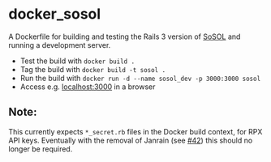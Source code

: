 docker_sosol
============

A Dockerfile for building and testing the Rails 3 version of [SoSOL](https://github.com/sosol/sosol) and running a development server.
 
* Test the build with `docker build .`
* Tag the build with `docker build -t sosol .`
* Run the build with `docker run -d --name sosol_dev -p 3000:3000 sosol`
* Access e.g. [localhost:3000](http://localhost:3000/) in a browser

Note:
-----
This currently expects `*_secret.rb` files in the Docker build context, for RPX API keys. Eventually with the removal of Janrain (see [#42](https://github.com/sosol/sosol/issues/42)) this should no longer be required.
